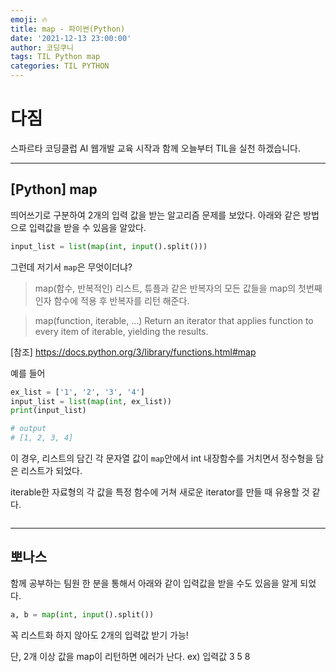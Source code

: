 ```yaml
---
emoji: 🔥
title: map - 파이썬(Python)
date: '2021-12-13 23:00:00'
author: 코딩쿠니
tags: TIL Python map
categories: TIL PYTHON
---
```


# 다짐
스파르타 코딩클럽 AI 웹개발 교육 시작과 함께 오늘부터 TIL을 실천 하겠습니다.
___

## [Python] map
띄어쓰기로 구분하여 2개의 입력 값을 받는 알고리즘 문제를 보았다.
아래와 같은 방법으로 입력값을 받을 수 있음을 알았다.
```python
input_list = list(map(int, input().split()))
```

그런데 저기서 `map`은 무엇이더냐?

>map(함수, 반복적인)
리스트, 튜플과 같은 반복자의 모든 값들을 map의 첫번째 인자 함수에 적용 후 반복자를 리턴 해준다. 

>map(function, iterable, ...)
Return an iterator that applies function to every item of iterable, yielding the results.

[참조] https://docs.python.org/3/library/functions.html#map

예를 들어
```python
ex_list = ['1', '2', '3', '4']
input_list = list(map(int, ex_list))
print(input_list)

# output
# [1, 2, 3, 4]

```
이 경우, 리스트의 담긴 각 문자열 값이 `map`안에서 int 내장함수를 거치면서 정수형을 담은 리스트가 되었다.

iterable한 자료형의 각 값을 특정 함수에 거쳐 새로운 iterator를 만들 때 유용할 것 같다.

```toc
```
___
## 뽀나스
함께 공부하는 팀원 한 분을 통해서 아래와 같이 입력값을 받을 수도 있음을 알게 되었다.
```python
a, b = map(int, input().split())
```
꼭 리스트화 하지 않아도 2개의 입력값 받기 가능!

단, 2개 이상 값을 map이 리턴하면 에러가 난다. ex) 입력값 3 5 8
```toc
```
